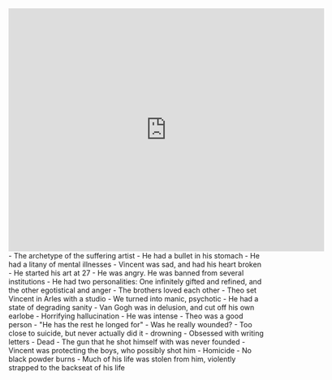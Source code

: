 <iframe width="622" height="480" src="https://www.youtube.com/embed/GgikYwXb55k" title="The Unending Violence of Vincent van Gogh" frameborder="0" allow="accelerometer; autoplay; clipboard-write; encrypted-media; gyroscope; picture-in-picture; web-share" allowfullscreen></iframe>
- The archetype of the suffering artist
- He had a bullet in his stomach
- He had a litany of mental illnesses
- Vincent was sad, and had his heart broken
- He started his art at 27
- He was angry. He was banned from several institutions
- He had two personalities: One infinitely gifted and refined, and the other egotistical and anger
- The brothers loved each other
- Theo set Vincent in Arles with a studio
- We turned into manic, psychotic
- He had a state of degrading sanity
- Van Gogh was in delusion, and cut off his own earlobe
- Horrifying hallucination
- He was intense
- Theo was a good person
- "He has the rest he longed for"
- Was he really wounded?
- Too close to suicide, but never actually did it - drowning
- Obsessed with writing letters
- Dead
- The gun that he shot himself with was never founded
- Vincent was protecting the boys, who possibly shot him
- Homicide
- No black powder burns
- Much of his life was stolen from him, violently strapped to the backseat of his life